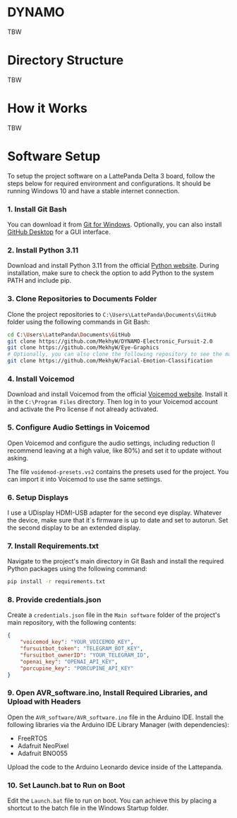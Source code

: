 # DYNAMO

TBW

# Directory Structure

TBW

# How it Works

TBW

# Software Setup

To setup the project software on a LattePanda Delta 3 board, follow the steps below for required environment and configurations. It should be running Windows 10 and have a stable internet connection.

### 1. Install Git Bash

You can download it from [Git for Windows](https://gitforwindows.org/).
Optionally, you can also install [GitHub Desktop](https://desktop.github.com/) for a GUI interface.

### 2. Install Python 3.11

Download and install Python 3.11 from the official [Python website](https://www.python.org/). During installation, make sure to check the option to add Python to the system PATH and include pip.

### 3. Clone Repositories to Documents Folder

Clone the project repositories to `C:\Users\LattePanda\Documents\GitHub` folder using the following commands in Git Bash:

```bash
cd C:\Users\LattePanda\Documents\GitHub
git clone https://github.com/MekhyW/DYNAMO-Electronic_Fursuit-2.0
git clone https://github.com/MekhyW/Eye-Graphics
# Optionally, you can also clone the following repository to see the machine vision model training pipeline:
git clone https://github.com/MekhyW/Facial-Emotion-Classification
```

### 4. Install Voicemod

Download and install Voicemod from the official [Voicemod website](https://www.voicemod.net/). Install it in the `C:\Program Files` directory. Then log in to your Voicemod account and activate the Pro license if not already activated.

### 5. Configure Audio Settings in Voicemod

Open Voicemod and configure the audio settings, including reduction (I recommend leaving at a high value, like 80%) and set it to update without asking.

The file `voidemod-presets.vs2` contains the presets used for the project. You can import it into Voicemod to use the same settings.

### 6. Setup Displays

I use a UDisplay HDMI-USB adapter for the second eye display. Whatever the device, make sure that it´s firmware is up to date and set to autorun.
Set the second display to be an extended display.

### 7. Install Requirements.txt

Navigate to the project's main directory in Git Bash and install the required Python packages using the following command:

```bash
pip install -r requirements.txt
```

### 8. Provide credentials.json

Create a `credentials.json` file in the `Main software` folder of the project's main repository, with the following contents:

```json
{
    "voicemod_key": "YOUR_VOICEMOD_KEY",
    "fursuitbot_token": "TELEGRAM_BOT_KEY",
    "fursuitbot_ownerID": "YOUR_TELEGRAM_ID",
    "openai_key": "OPENAI_API_KEY",
    "porcupine_key": "PORCUPINE_API_KEY"
}
```

### 9. Open AVR_software.ino, Install Required Libraries, and Upload with Headers

Open the `AVR_software/AVR_software.ino` file in the Arduino IDE. Install the following libraries via the Arduino IDE Library Manager (with dependencies):

- FreeRTOS
- Adafruit NeoPixel
- Adafruit BNO055

Upload the code to the Arduino Leonardo device inside of the Lattepanda.

### 10. Set Launch.bat to Run on Boot

Edit the `Launch.bat` file to run on boot. You can achieve this by placing a shortcut to the batch file in the Windows Startup folder.